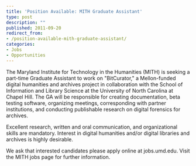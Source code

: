 ```yaml
---
title: 'Position Available: MITH Graduate Assistant'
type: post
description: ""
published: 2011-09-20
redirect_from: 
- /position-available-mith-graduate-assistant/
categories:
- Jobs
- Opportunities
---
```

The Maryland Institute for Technology in the Humanities (MITH) is seeking a part-time Graduate Assistant to work on "BitCurator," a Mellon-funded digital humanities and archives project in collaboration with the School of Information and Library Science at the University of North Carolina at Chapel Hill. The GA will be responsible for creating documentation, beta testing software, organizing meetings, corresponding with partner institutions, and conducting publishable research on digital forensics for archives.

Excellent research, written and oral communication, and organizational skills are mandatory. Interest in digital humanities and/or digital libraries and archives is highly desirable.

We ask that interested candidates please apply online at jobs.umd.edu. Visit the MITH jobs page for further information.

